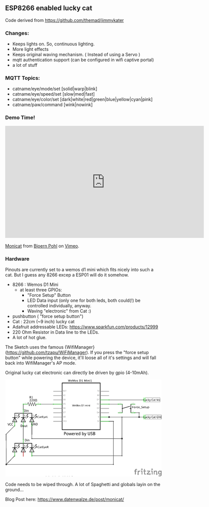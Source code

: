 ## ESP8266 enabled lucky cat

Code derived from https://github.com/themad/jimmykater

### Changes:
* Keeps lights on. So, continuous lighting.
* More light effects
* Keeps original waving mechanism. ( Instead of using a Servo )
* mqtt authentication support (can be configured in wifi captive portal)
* a lot of stuff

### MQTT Topics:

* catname/eye/mode/set   [solid|warp|blink]
* catname/eye/speed/set  [slow|med|fast]
* catname/eye/color/set  [dark|white|red|green|blue|yellow|cyan|pink]
* catname/paw/command    [wink|nowink]

### Demo Time!

<iframe src="https://player.vimeo.com/video/198570621" width="640" height="360" frameborder="0" webkitallowfullscreen mozallowfullscreen allowfullscreen></iframe>
<p><a href="https://vimeo.com/198570621">Monicat</a> from <a href="https://vimeo.com/user1086940">Bjoern Pohl</a> on <a href="https://vimeo.com">Vimeo</a>.</p>

### Hardware

Pinouts are currently set to a wemos d1 mini which fits nicely into such a cat. But I guess any 8266 excep a ESP01 will do it somehow. 

* 8266 : Wemos D1 Mini
  * at least three GPIOs:
    * "Force Setup" Button
    * LED Data input (only one for both leds, both could(!) be controlled individually, anyway.
    * Waving "electronic" from Cat :)
* pushbutton ( "force setup button")
* Cat : 22cm (~9 inch) lucky cat
* Adafruit addressable LEDs: https://www.sparkfun.com/products/12999
* 220 Ohm Resistor in Data line to the LEDs.
* A lot of hot glue.

The Sketch uses the famous {WifiManager}(https://github.com/tzapu/WiFiManager). If you press the "force setup button" while powering the device, it'll loose all of it's settings and will fall back into WifiManager's AP mode.

Original lucky cat electronic can directly be driven by gpio (4-10mAh).

![Circuit Diagram](monicat.jpg)

Code needs to be wiped through. A lot of Spaghetti and globals layin on the ground...

Blog Post here: https://www.datenwalze.de/post/monicat/ 


